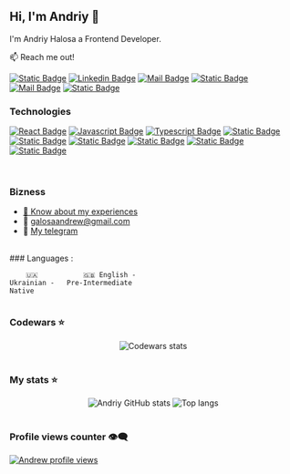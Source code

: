## Hi, I'm Andriy 👋

I'm Andriy Halosa a Frontend Developer.

📫 Reach me out!

[![Static Badge](https://img.shields.io/badge/-Andriy_Halosa-0e76a8?style=flat&logo=x&logoColor=white&color=%23000000)](https://x.com/1Galers)
[![Linkedin Badge](https://img.shields.io/badge/-Andriy_Halosa-0e76a8?style=flat&labelColor=0e76a8&logo=linkedin&logoColor=white)](https://www.linkedin.com/in/andriy-halosa/)
[![Mail Badge](https://img.shields.io/badge/-Andriy_Halosa-c0392b?style=flat&labelColor=c0392b&logo=gmail&logoColor=white)](mailto:galosaandrew@gmail.com)
[![Static Badge](https://img.shields.io/badge/Galers-%235865f2?style=flat&logo=discord&logoColor=white&labelColor=%235865f2&cacheSeconds=https%3A%2F%2Fdiscord.com%2Fchannels%2F%40galers&link=https%3A%2F%2Fdiscord.com%2Fchannels%2F%40galers)](https://discord.com/channels/@galers)
[![Mail Badge](https://img.shields.io/badge/-@Andriy_Halosa-e84393?style=flat&labelColor=e84393&logo=instagram&logoColor=white)](https://www.instagram.com/galers_1/)
[![Static Badge](https://img.shields.io/badge/Galers-%40?style=social&logo=telegram&logoColor=%2326A5E4&cacheSeconds=https%3A%2F%2Ft.me%2FGalerss&link=https%3A%2F%2Ft.me%2FGalerss)
](https://t.me/Galerss)
<br/>

### Technologies

[![React Badge](https://img.shields.io/badge/-React-61DBFB?style=for-the-badge&labelColor=black&logo=react&logoColor=61DBFB)](#) [![Javascript Badge](https://img.shields.io/badge/-Javascript-F0DB4F?style=for-the-badge&labelColor=black&logo=javascript&logoColor=F0DB4F)](#) [![Typescript Badge](https://img.shields.io/badge/-Typescript-007acc?style=for-the-badge&labelColor=black&logo=typescript&logoColor=007acc)](#) [![Static Badge](https://img.shields.io/badge/html5-%23E34F26?style=for-the-badge&logo=html5&logoColor=%23E34F26&labelColor=%23000&)](#) [![Static Badge](https://img.shields.io/badge/css3-%231572B6?style=for-the-badge&logo=css3&logoColor=%231572B6&labelColor=%23000)](#) [![Static Badge](https://img.shields.io/badge/sass-%23CC6699?style=for-the-badge&logo=sass&logoColor=%23CC6699&labelColor=%23000)](#) [![Static Badge](https://img.shields.io/badge/reactrouter-%23CA4245?style=for-the-badge&logo=reactrouter&logoColor=%23CA4245&labelColor=%23000)](#) [![Static Badge](https://img.shields.io/badge/redux-%23764ABC?style=for-the-badge&logo=redux&logoColor=%23764ABC&labelColor=%23000)](#) [![Static Badge](https://img.shields.io/badge/axios-%235A29E4?style=for-the-badge&logo=axios&logoColor=%235A29E4&labelColor=%23000)](#)

<br/>

### Bizness

- [📄 Know about my experiences](https://drive.google.com/file/d/1d3Ckb8wmlp2vnBe-BccLuwzvYMkiYjK4/view?usp=drive_link)
- 📧 galosaandrew@gmail.com
- 📄 [My telegram](https://t.me/Galerss)

<br/>
### Languages :

<div style="display: flex; align-items: flex-start; align: center">
<table  align="center">
  <tr>
    
        🇺🇦 Ukrainian - Native
        
  </tr>

  <tr>
    
        🇬🇧 English - Pre-Intermediate
        
  </tr>
</table>
</div>

### Codewars ⭐

<div align="center">
<img alt="Codewars stats" src="https://www.codewars.com/users/Galers/badges/large"/>
</div>

<br/>

### My stats ⭐
 
<div align="center">
<img alt="Andriy GitHub stats" src="https://github-readme-stats.vercel.app/api?username=galers&show_icons=true&theme=transparent"/>
<img alt="Top langs" src="https://github-readme-stats.vercel.app/api/top-langs/?username=galers&layout=compact&&langs_count=8"/>
</div>

<br/>

### Profile views counter 👁️‍🗨️
[![Andrew profile views](https://u8views.com/api/v1/github/profiles/128368888/views/day-week-month-total-count.svg)](https://u8views.com/github/Galers)
